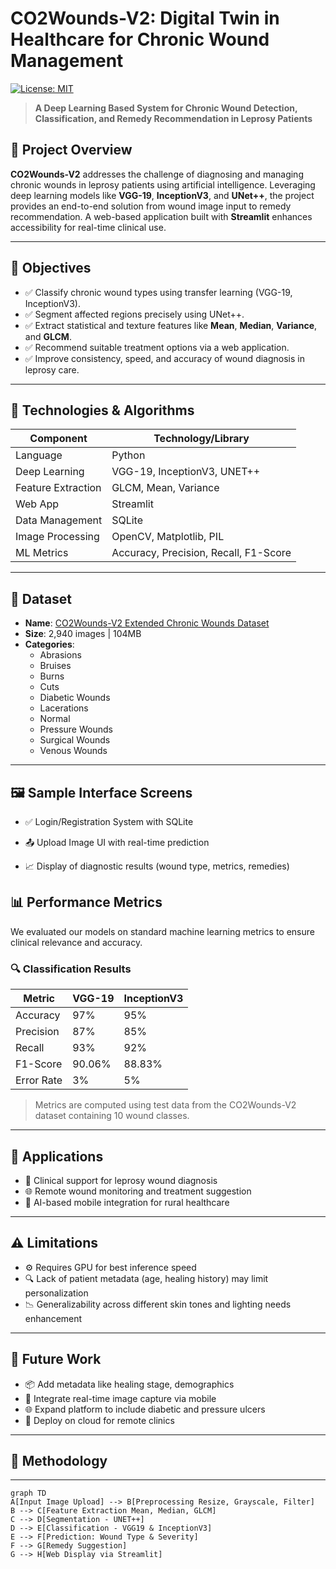 # CO2Wounds-V2: Digital Twin in Healthcare for Chronic Wound Management

[![License: MIT](https://img.shields.io/badge/License-MIT-green.svg)](LICENSE)

> **A Deep Learning Based System for Chronic Wound Detection, Classification, and Remedy Recommendation in Leprosy Patients**

## 📌 Project Overview

**CO2Wounds-V2** addresses the challenge of diagnosing and managing chronic wounds in leprosy patients using artificial intelligence. Leveraging deep learning models like **VGG-19**, **InceptionV3**, and **UNet++**, the project provides an end-to-end solution from wound image input to remedy recommendation. A web-based application built with **Streamlit** enhances accessibility for real-time clinical use.

---

## 🎯 Objectives

- ✅ Classify chronic wound types using transfer learning (VGG-19, InceptionV3).
- ✅ Segment affected regions precisely using UNet++.
- ✅ Extract statistical and texture features like **Mean**, **Median**, **Variance**, and **GLCM**.
- ✅ Recommend suitable treatment options via a web application.
- ✅ Improve consistency, speed, and accuracy of wound diagnosis in leprosy care.

---

## 🧠 Technologies & Algorithms

| Component           | Technology/Library         |
|---------------------|----------------------------|
| Language            | Python                     |
| Deep Learning       | VGG-19, InceptionV3, UNET++|
| Feature Extraction  | GLCM, Mean, Variance       |
| Web App             | Streamlit                  |
| Data Management     | SQLite                     |
| Image Processing    | OpenCV, Matplotlib, PIL    |
| ML Metrics          | Accuracy, Precision, Recall, F1-Score |

---

## 📁 Dataset

- **Name**: [CO2Wounds-V2 Extended Chronic Wounds Dataset](https://ieee-dataport.org/open-access/co2wounds-v2-extended-chronic-wounds-dataset-leprosy-patients-segmentation-and-detection)
- **Size**: 2,940 images | 104MB
- **Categories**:
  - Abrasions
  - Bruises
  - Burns
  - Cuts
  - Diabetic Wounds
  - Lacerations
  - Normal
  - Pressure Wounds
  - Surgical Wounds
  - Venous Wounds

---
## 🖼 Sample Interface Screens
-  ✅ Login/Registration System with SQLite

-  📤 Upload Image UI with real-time prediction

-  📈 Display of diagnostic results (wound type, metrics, remedies)


## 📊 Performance Metrics

We evaluated our models on standard machine learning metrics to ensure clinical relevance and accuracy.

### 🔍 Classification Results

| Metric       | VGG-19 | InceptionV3 |
|--------------|--------|-------------|
| Accuracy     | 97%    | 95%         |
| Precision    | 87%    | 85%         |
| Recall       | 93%    | 92%         |
| F1-Score     | 90.06% | 88.83%      |
| Error Rate   | 3%     | 5%          |

> Metrics are computed using test data from the CO2Wounds-V2 dataset containing 10 wound classes.
---

## 🏥 Applications

- 🔬 Clinical support for leprosy wound diagnosis  
- 🌐 Remote wound monitoring and treatment suggestion  
- 📱 AI-based mobile integration for rural healthcare  

---

## ⚠️ Limitations

- ⚙️ Requires GPU for best inference speed  
- 🔍 Lack of patient metadata (age, healing history) may limit personalization  
- 📉 Generalizability across different skin tones and lighting needs enhancement  

---

## 🚀 Future Work

- 📦 Add metadata like healing stage, demographics  
- 🧬 Integrate real-time image capture via mobile  
- 🌐 Expand platform to include diabetic and pressure ulcers  
- 🧠 Deploy on cloud for remote clinics  

---


## 🧪 Methodology
---
```mermaid
graph TD
A[Input Image Upload] --> B[Preprocessing Resize, Grayscale, Filter]
B --> C[Feature Extraction Mean, Median, GLCM]
C --> D[Segmentation - UNET++]
D --> E[Classification - VGG19 & InceptionV3]
E --> F[Prediction: Wound Type & Severity]
F --> G[Remedy Suggestion]
G --> H[Web Display via Streamlit]


